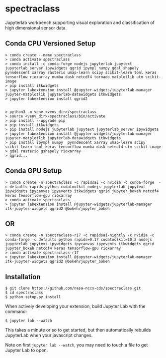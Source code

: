 spectraclass
===============================

Jupyterlab workbench supporting visual exploration and classification of high dimensional sensor data.

Conda CPU Versioned Setup
---------------
   
    > conda create --name spectraclass
    > conda activate spectraclass
    > conda install -c conda-forge nodejs jupyterlab jupytext jupyterlab_server ipywidgets qgrid ipympl numpy gdal shapely pynndescent xarray rasterio umap-learn scipy scikit-learn toml keras tensorflow rioxarray numba dask netcdf4 tornado matplotlib utm scikit-image
    > pip install itkwidgets
    > jupyter labextension install @jupyter-widgets/jupyterlab-manager jupyter-matplotlib jupyterlab-datawidgets itkwidgets
    > jupyter labextension install qgrid2


    > python3 -m venv <venv_dir>/spectraclass
    > source <venv_dir>/spectraclass/bin/activate
    > pip install --upgrade pip
    > pip install itkwidgets
    > pip install nodejs jupyterlab jupytext jupyterlab_server ipywidgets
    > jupyter labextension install @jupyter-widgets/jupyterlab-manager jupyter-matplotlib jupyterlab-datawidgets itkwidgets
    > pip install ipympl numpy  pynndescent xarray umap-learn scipy scikit-learn toml keras tensorflow numba dask netcdf4 utm scikit-image
    > gdal rasterio gshapely rioxarray
    > qgrid...
    

Conda GPU Setup
---------------

    > conda create -n spectraclass -c rapidsai -c nvidia -c conda-forge  -c defaults rapids python cudatoolkit nodejs jupyterlab jupytext ipywidgets ipycanvas ipyevents itkwidgets qgrid jupyter_bokeh netcdf4 keras tensorflow-gpu rioxarray
    > conda activate spectraclass
    > jupyter labextension install @jupyter-widgets/jupyterlab-manager itk-jupyter-widgets qgrid2 @bokeh/jupyter_bokeh
    
OR
--

    > conda create -n spectraclass-r17 -c rapidsai-nightly -c nvidia -c conda-forge -c defaults python rapids=0.17 cudatoolkit=10.2 nodejs jupyterlab jupytext ipywidgets ipycanvas ipyevents itkwidgets qgrid jupyter_bokeh netcdf4 keras tensorflow-gpu rioxarray
    > conda activate spectraclass-r17
    > jupyter labextension install @jupyter-widgets/jupyterlab-manager itk-jupyter-widgets qgrid2 @bokeh/jupyter_bokeh


Installation
------------

    $ git clone https://github.com/nasa-nccs-cds/spectraclass.git
    $ cd spectraclass
    $ python setup.py install

When actively developing your extension, build Jupyter Lab with the command:

    $ jupyter lab --watch

This takes a minute or so to get started, but then automatically rebuilds JupyterLab when your javascript changes.

Note on first `jupyter lab --watch`, you may need to touch a file to get Jupyter Lab to open.

